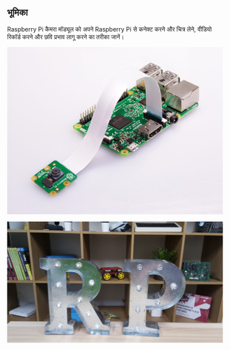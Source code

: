## भूमिका
Raspberry Pi कैमरा मॉड्यूल को अपने Raspberry Pi से कनेक्ट करने और चित्र लेने, वीडियो रिकॉर्ड करने और छवि प्रभाव लागू करने का तरीका जानें।

![कैमरा मॉड्यूल के साथ Raspberry Pi जुड़ा हुआ है](images/pi-camera-attached.jpg)

![Raspberry Pi कैमरा मॉड्यूल से ली गई R और P अक्षरों की तस्वीर](images/none.jpg)
